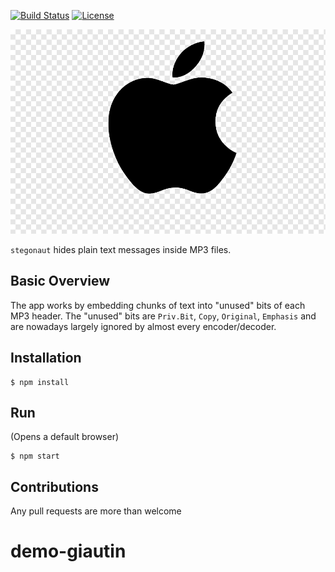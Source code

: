 [![Build Status](https://travis-ci.com/knez/stegonaut.svg?branch=master)](https://travis-ci.com/knez/stegonaut) [![License](https://img.shields.io/badge/license-MIT-blue.svg)](https://opensource.org/licenses/MIT)

![](img/logo.png)

`stegonaut` hides plain text messages inside MP3 files.

## Basic Overview

The app works by embedding chunks of text into "unused" bits of each MP3 header.
The "unused" bits are `Priv.Bit`, `Copy`, `Original`, `Emphasis` and are nowadays largely ignored by almost every encoder/decoder.


## Installation

	$ npm install

## Run

(Opens a default browser)

	$ npm start


## Contributions

Any pull requests are more than welcome

# demo-giautin

